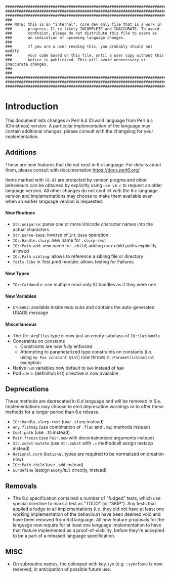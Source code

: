 ```
##################################################################################
##################################################################################
##################################################################################
###
### NOTE: this is an "internal", core dev only file that is a work in
###       progress. It is likely INCOMPLETE and INACCURATE. To avoid
###       confusion, please do not distribute this file to users as
###       an indication of upcoming language changes.
###       
###       If you are a user reading this, you probably should not modify
###       your code based on this file, until a user copy without this
###       notice is publicized. This will avoid unnecessary or inaccurate changes.
###       
###
##################################################################################
##################################################################################
##################################################################################
```

# Introduction

This document lists changes in Perl 6.d (Diwali) language from Perl 6.c (Christmas)
version. A particular implementation of the language may contain additional
changes; please consult with the changelog for your implementation.

## Additions

These are new features that did not exist in 6.c language. For details about
them, please consult with documentation https://docs.perl6.org/

Items marked with `[6.d]` are protected by version pragma and older behaviours
can be obtained by explicitly using `use v6.c` to request an older language version.
All other changes do not conflict with the 6.c language version and implementations
may choose to make them available even when an earlier language version is requested.

#### New Routines

- `Str.uniparse`: parse one or more Unicode character names into
    the actual characters
- `Str.parse-base`: inverse of `Int.base` operation
- `IO::Handle.slurp`: new name for `.slurp-rest`
- `IO::Path.add`: new name for `.child`; adding non-child paths explicitly allowed
- `IO::Path.sibling`: allows to reference a sibling file or directory
- `fails-like` in Test.pm6 module: allows testing for Failures

#### New Types

- `IO::CatHandle`: use multiple read-only IO handles as if they were one

#### New Variables

- `$*USAGE`: available inside `MAIN` subs and contains the auto-generated
  USAGE message

#### Miscellaneous

- The `IO::ArgFiles` type is now just an empty subclass of `IO::CatHandle`
- Constraints on constants
    - Constraints are now fully enforced
    - Attempting to parametarized type constraints on constants
        (i.e. using `my Foo constant @int`) now throws `X::ParametricConstant` exception
- Native `num` variables now default to `0e0` instead of `NaN`
- Pod `=defn` (definition list) directive is now available

## Deprecations

These methods are deprecated in 6.d language and will be removed in 6.e.
Implementations may choose to emit deprecation warnings or to offer these
methods for a longer period than 6.e release.

- `IO::Handle.slurp-rest` (use `.slurp` instead)
- `Any.flatmap` (use combination of `.flat` and `.map` methods instead)
- `Cool.path` (use `.IO` instead)
- `Pair.freeze` (use `Pair.new` with decontainerized arguments instead)
- `Str.subst-mutate` (use `Str.subst` with `.=` methodcall assign metaop instead)
- `Rational.norm` (`Rational` types are required to be normalized on creation now)
- `IO::Path.child` (use `.add` instead)
- `&undefine` (assign `Empty`/`Nil` directly, instead)


## Removals

- The 6.c specification contained a number of "fudged" tests, which use special
  directive to mark a test as "TODO" (or "SKIP"). Any tests that applied a fudge
  to all implementations (i.e. they did not have at least one working
  implementation of the behaviour) have been deemed void and have been removed
  from 6.d language. All new feature proposals for the language now require
  for at least one language implementation to have that feature implemented
  as a proof-of-viability, before they're accepted to be a part of a released
  language specification.

## MISC

- On subroutine names, the colonpair with key `sym` (e.g. `:sym<foo>`) is now reserved,
  in anticipation of possible future use.
